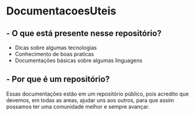 # DocumentacoesUteis

## - O que está presente nesse repositório?
* Dicas sobre algumas tecnologias
* Conhecimento de boas praticas
* Documentações básicas sobre algumas linguagens 

## - Por que é um repositório?
Essas documentações estão em um repositório público, pois acredito que devemos, em todas as areas, ajudar uns aos outros, para que assim possamos ter uma comunidade melhor e sempre avançar.
